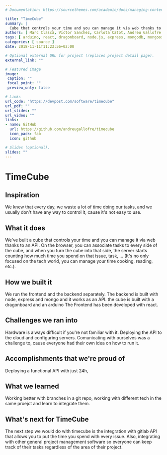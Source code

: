 ```yaml
---
# Documentation: https://sourcethemes.com/academic/docs/managing-content/

title: "TimeCube"
summary: |
  Cube that controls your time and you can manage it via web thanks to an API
authors: [ Marc Clascà, Víctor Sanchez, Carlota Catot, Andreu Gallofre ]
tags: [ arduino, react, dragonboard, node.js, express, mongodb, mongoose, google-cloud ]
categories: [ source ]
date: 2018-11-11T11:23:56+02:00

# Optional external URL for project (replaces project detail page).
external_link: ""

# Featured image
image:
 caption: ""
 focal_point: ""
 preview_only: false

# Links
url_code: "https://devpost.com/software/timecube"
url_pdf: ""
url_slides: ""
url_video: ""
links:
- name: GitHub
  url: https://github.com/andreugallofre/timecube
  icon_pack: fab
  icon: github

# Slides (optional).
slides: ""
---
```


# TimeCube
## Inspiration

We knew that every day, we waste a lot of time doing our tasks, and we usually don't have any way to control it, cause it's not easy to use.

## What it does

We've built a cube that controls your time and you can manage it via web thanks to an API. On the browser, you can associate tasks to every side of the cube, and when you turn the cube into that side, the server starts counting how much time you spend on that issue, task, ... (It's no only focused on the tech world, you can manage your time cooking, reading, etc.).

## How we built it

We run the frontend and the backend separately. The backend is built with node, express and mongo and it works as an API. the cube is built with a dragonboard and an arduino The Frontend has been developed with react.

## Challenges we ran into

Hardware is always difficult if you're not familiar with it. Deploying the API to the cloud and configuring servers. Comunicating with ourselves was a challenge to, cause everyone had their own idea on how to run it.

## Accomplishments that we're proud of

Deploying a functional API with just 24h,

## What we learned

Working better with branches in a git repo, working with different tech in the same proejct and learn to integrate them.

## What's next for TimeCube

The next step we would do with timecube is the integration with gitlab API that allows you to put the time you spend with every issue. Also, integrating with other general project management software so everyone can keep track of their tasks regardless of the area of their project.
